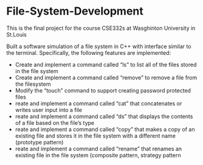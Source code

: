# File-System-Development
This is the final project for the course CSE332s at Wasghinton University in St.Louis

Built a software simulation of a file system in C++ with interface similar to the terminal. Specifically, the following features are implemented:

- Create and implement a command called “ls” to list all of the files stored in the file system
- Create and implement a command called “remove” to remove a file from the filesystem
-  Modify the “touch” command to support creating password protected files
-  reate and implement a command called “cat” that concatenates or writes user input into a file
-  reate and implement a command called “ds” that displays the contents of a file based on the file’s type
-  reate and implement a command called “copy” that makes a copy of an existing file
    and stores it in the file system with a different name (prototype pattern)
- reate and implement a command called “rename” that renames an existing file in the
  file system (composite pattern, strategy pattern
